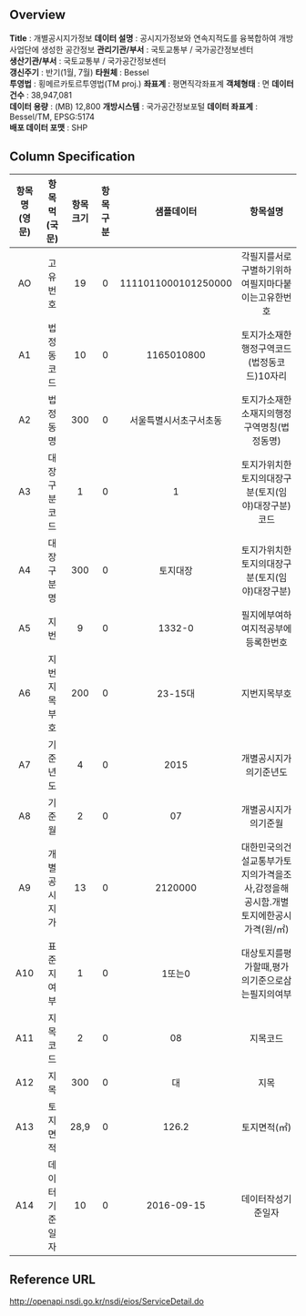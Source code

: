 ## Overview

**Title** : 개별공시지가정보
**데이터 설명** :	공시지가정보와 연속지적도를 융복합하여 개방사업단에 생성한 공간정보
**관리기관/부서** :	국토교통부 / 국가공간정보센터	
**생산기관/부서** :	국토교통부 / 국가공간정보센터	
**갱신주기** :	반기(1월, 7월)
**타원체** :	Bessel	
**투영법** :	횡메르카토르투영법(TM proj.)
**좌표계** :	평면직각좌표계	
**객체형태** :	면
**데이터 건수** :	38,947,081	
**데이터 용량** : (MB)	12,800
**개방시스템** :	국가공간정보포털
**데이터 좌표계** :	Bessel/TM, EPSG:5174	
**배포 데이터 포맷** :	SHP

## Column Specification 

| 항목명 (영문) | 항목먹 (국문) | 항목 크기 | 항목 구분 | 샘플데이터           | 항목설명                                                                        |
|:-------------:|:-------------:|:---------:|:---------:|:--------------------:|:-------------------------------------------------------------------------------:|
|AO             |고유번호       |19         |0          |1111011000101250000   |각필지를서로구별하기위하여필지마다붙이는고유한번호                               |
|A1             |법정동코드     |10         |0          |1165010800            |토지가소재한행정구역코드(법정동코드)10자리                                       |
|A2             |법정동명       |300        |0          |서울특별시서초구서초동|토지가소재한소재지의행정구역명칭(법정동명)                                       |
|A3             |대장구분코드   |1          |0          |1                     |토지가위치한토지의대장구분(토지(임야)대장구분)코드                               |
|A4             |대장구분명     |300        |0          |토지대장              |토지가위치한토지의대장구분(토지(임야)대장구분)                                   |
|A5             |지번           |9          |0          |1332-0                |필지에부여하여지적공부에등록한번호                                               |
|A6             |지번지목부호   |200        |0          |23-15대               |지번지목부호                                                                     |
|A7             |기준년도       |4          |0          |2015                  |개별공시지가의기준년도                                                           |
|A8             |기준월         |2          |0          |07                    |개별공시지가의기준월                                                             |
|A9             |개별공시지가   |13         |0          |2120000               |대한민국의건설교통부가토지의가격을조사,감정을해공시함.개별토지에한공시가격(원/㎡)|
|A10            |표준지여부     |1          |0          |1또는0                |대상토지를평가할때,평가의기준으로삼는필지의여부                                  |
|A11            |지목코드       |2          |0          |08                    |지목코드                                                                         |
|A12            |지목           |300        |0          |대                    |지목                                                                             |
|A13            |토지면적       |28,9       |0          |126.2                 |토지면적(㎡)                                                                     |
|A14            |데이터기준일자 |10         |0          |2016-09-15            |데이터작성기준일자                                                               |

## Reference URL

http://openapi.nsdi.go.kr/nsdi/eios/ServiceDetail.do
